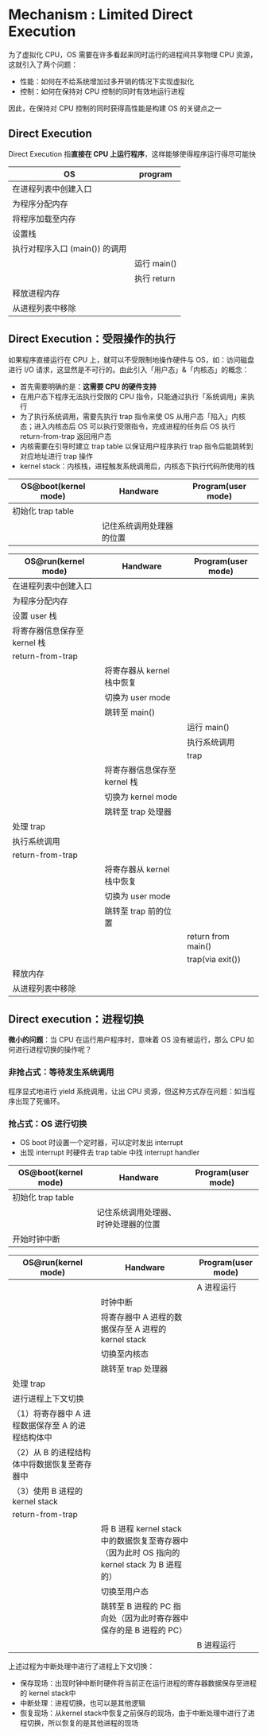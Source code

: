 # Mechanism : Limited Direct Execution

为了虚拟化 CPU，OS 需要在许多看起来同时运行的进程间共享物理 CPU 资源，这就引入了两个问题：

* 性能：如何在不给系统增加过多开销的情况下实现虚拟化
* 控制：如何在保持对 CPU 控制的同时有效地运行进程

因此，在保持对 CPU 控制的同时获得高性能是构建 OS 的关键点之一

## Direct Execution

Direct Execution 指**直接在 CPU 上运行程序**，这样能够使得程序运行得尽可能快

|OS|program|
|---|---|
|在进程列表中创建入口||
|为程序分配内存||
|将程序加载至内存||
|设置栈||
|执行对程序入口 (main()) 的调用||
||运行 main()|
||执行 return|
|释放进程内存||
|从进程列表中移除||

## Direct Execution：受限操作的执行

如果程序直接运行在 CPU 上，就可以不受限制地操作硬件与 OS，如：访问磁盘进行 I/O 请求，这显然是不可行的。由此引入「用户态」&「内核态」的概念：

* 首先需要明确的是：**这需要 CPU 的硬件支持**
* 在用户态下程序无法执行受限的 CPU 指令，只能通过执行「系统调用」来执行
* 为了执行系统调用，需要先执行 trap 指令来使 OS 从用户态「陷入」内核态；进入内核态后 OS 可以执行受限指令，完成进程的任务后 OS 执行 return-from-trap 返回用户态
* 内核需要在引导时建立 trap table 以保证用户程序执行 trap 指令后能跳转到对应地址进行 trap 操作
* kernel stack：内核栈，进程触发系统调用后，内核态下执行代码所使用的栈

|OS@boot(kernel mode)|Handware|Program(user mode)|
|---|---|---|
|初始化 trap table|||
||记住系统调用处理器的位置|||

|OS@run(kernel mode)|Handware|Program(user mode)|
|---|---|---|
|在进程列表中创建入口|||
|为程序分配内存|||
|设置 user 栈|||
|将寄存器信息保存至 kernel 栈|||
|return-from-trap|||
||将寄存器从 kernel 栈中恢复||
||切换为 user mode||
||跳转至 main()||
|||运行 main()|
|||执行系统调用|
|||trap|
||将寄存器信息保存至 kernel 栈||
||切换为 kernel mode||
||跳转至 trap 处理器||
|处理 trap|||
|执行系统调用|||
|return-from-trap|||
||将寄存器从 kernel 栈中恢复||
||切换为 user mode||
||跳转至 trap 前的位置||
|||return from main()|
|||trap(via exit())|
|释放内存|||
|从进程列表中移除|||

## Direct execution：进程切换

**微小的问题**：当 CPU 在运行用户程序时，意味着 OS 没有被运行，那么 CPU 如何进行进程切换的操作呢？

### 非抢占式：等待发生系统调用

程序显式地进行 yield 系统调用，让出 CPU 资源，但这种方式存在问题：如当程序出现了死循环。

### 抢占式：OS 进行切换

* OS boot 时设置一个定时器，可以定时发出 interrupt
* 出现 interrupt 时硬件去 trap table 中找 interrupt handler

|OS@boot(kernel mode)|Handware|Program(user mode)|
|---|---|---|
|初始化 trap table|||
||记住系统调用处理器、时钟处理器的位置||
|开始时钟中断|||

|OS@run(kernel mode)|Handware|Program(user mode)|
|---|---|---|
|||A 进程运行|
||时钟中断||
||将寄存器中 A 进程的数据保存至 A 进程的 kernel stack||
||切换至内核态||
||跳转至 trap 处理器||
|处理 trap|||
|进行进程上下文切换|||
|（1）将寄存器中 A 进程数据保存至 A 的进程结构体中|||
|（2）从 B 的进程结构体中将数据恢复至寄存器中|||
|（3）使用 B 进程的 kernel stack|||
|return-from-trap|||
||将 B 进程 kernel stack 中的数据恢复至寄存器中（因为此时 OS 指向的 kernel stack 为 B 进程的）||
||切换至用户态||
||跳转至 B 进程的 PC 指向处（因为此时寄存器中保存的是 B 进程的 PC）||
|||B 进程运行|

上述过程为中断处理中进行了进程上下文切换：

* 保存现场：出现时钟中断时硬件将当前正在运行进程的寄存器数据保存至进程的 kernel stack中
* 中断处理：进程切换，也可以是其他逻辑
* 恢复现场：从kernel stack中恢复之前保存的现场，由于中断处理中进行了进程切换，所以恢复的是其他进程的现场
